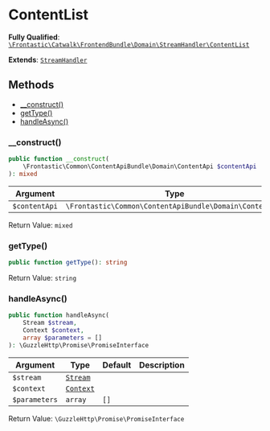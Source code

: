 #  ContentList

**Fully Qualified**: [`\Frontastic\Catwalk\FrontendBundle\Domain\StreamHandler\ContentList`](../../../../../src/php/FrontendBundle/Domain/StreamHandler/ContentList.php)

**Extends**: [`StreamHandler`](../StreamHandler.md)

## Methods

* [__construct()](#__construct)
* [getType()](#gettype)
* [handleAsync()](#handleasync)

### __construct()

```php
public function __construct(
    \Frontastic\Common\ContentApiBundle\Domain\ContentApi $contentApi
): mixed
```

Argument|Type|Default|Description
--------|----|-------|-----------
`$contentApi`|`\Frontastic\Common\ContentApiBundle\Domain\ContentApi`||

Return Value: `mixed`

### getType()

```php
public function getType(): string
```

Return Value: `string`

### handleAsync()

```php
public function handleAsync(
    Stream $stream,
    Context $context,
    array $parameters = []
): \GuzzleHttp\Promise\PromiseInterface
```

Argument|Type|Default|Description
--------|----|-------|-----------
`$stream`|[`Stream`](../Stream.md)||
`$context`|[`Context`](../../../ApiCoreBundle/Domain/Context.md)||
`$parameters`|`array`|`[]`|

Return Value: `\GuzzleHttp\Promise\PromiseInterface`


